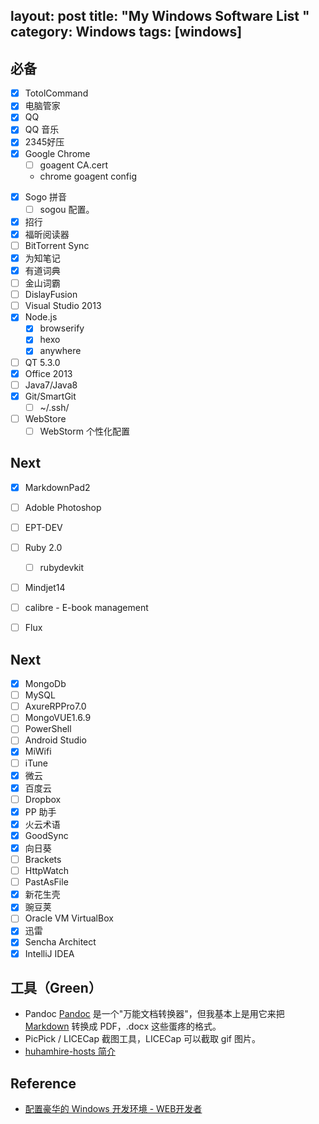layout: post
title: "My Windows Software List "
category: Windows
tags: [windows]
---

## 必备

- [x] TotolCommand
- [x] 电脑管家
- [x] QQ
- [x] QQ 音乐
- [x] 2345好压
- [x] Google Chrome
    - [ ]  goagent CA.cert
    - chrome goagent config

<!-- more -->

- [x] Sogo 拼音
    - [ ] sogou 配置。
- [x] 招行
- [x] 福昕阅读器
- [ ] BitTorrent Sync <input type='hidden' value='UH4Z3PIMHCG2HL6NXGBKTSI2WX2WHAWE' />
- [x] 为知笔记
- [x] 有道词典
- [ ] 金山词霸
- [ ] DislayFusion
- [ ] Visual Studio 2013
- [x] Node.js
    - [x] browserify
    - [x] hexo
    - [x] anywhere
- [ ] QT 5.3.0
- [x] Office 2013
- [ ] Java7/Java8
- [x] Git/SmartGit
    - [ ] ~/.ssh/
- [ ] WebStore
    - [ ] WebStorm 个性化配置

## Next

- [x] MarkdownPad2
- [ ] Adoble Photoshop
- [ ] EPT-DEV
- [ ] Ruby 2.0
    - [ ] rubydevkit
- [ ] Mindjet14
- [ ] calibre - E-book management
- [ ] Flux


## Next

- [x] MongoDb
- [ ] MySQL
- [ ] AxureRPPro7.0
- [ ] MongoVUE1.6.9
- [ ] PowerShell
- [ ] Android Studio
- [x] MiWifi
- [ ] iTune
- [x] 微云
- [x] 百度云
- [ ] Dropbox
- [x] PP 助手
- [x] 火云术语
- [x] GoodSync
- [x] 向日葵
- [ ] Brackets
- [ ] HttpWatch
- [ ] PastAsFile
- [x] 新花生壳
- [x] 豌豆荚
- [ ] Oracle VM VirtualBox
- [x] 迅雷
- [x] Sencha Architect
- [x] IntelliJ IDEA

## 工具（Green）

- Pandoc [Pandoc](http://johnmacfarlane.net/pandoc/ "Pandoc") 是一个"万能文档转换器"，但我基本上是用它来把 [Markdown](http://daringfireball.net/projects/markdown/ "Markdown") 转换成 PDF，.docx 这些蛋疼的格式。
- PicPick / LICECap 截图工具，LICECap 可以截取 gif 图片。
- [huhamhire-hosts 简介](https://hosts.huhamhire.com/introduction.html)

## Reference

- [配置豪华的 Windows 开发环境 - WEB开发者](http://www.admin10000.com/document/4724.html)
